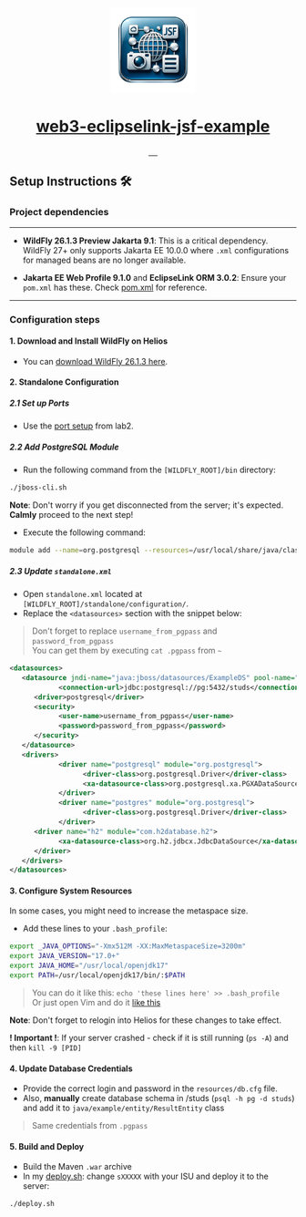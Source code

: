 <!-- Here is the main logo and name of your project -->

<p align="center">
  <a href="resources/MVC.png">
    <picture>
      <img src="resources/logo.png" height="150">
    </picture>
    <h1 align="center">web3-eclipselink-jsf-example</h1>
  </a>
</p>

<!-- Here are some cool labels for your project, delete those, that you don't need -->

<p align="center">
   <a aria-label="WildFly Version" href="https://www.wildfly.org/">
      <img alt="" src="https://img.shields.io/badge/WildFly-26.13-50FA7B?style=for-the-badge&labelColor=000000&color=50FA7B">
   </a>
   <a aria-label="Java Version" href="https://www.oracle.com/java/technologies/javase-jdk17-downloads.html">
      <img alt="" src="https://img.shields.io/badge/Java-17-FFD300?style=for-the-badge&labelColor=000000&color=FFD300">
   </a>
   <a aria-label="JetBrains Runtime Version" href="https://www.jetbrains.com/">
      <img alt="" src="https://img.shields.io/badge/JetBrains_Runtime-17.0.8-00CCFF?style=for-the-badge&labelColor=000000&color=00CCFF">
   </a>
   <a aria-label="Maven Project" href="https://maven.apache.org/">
      <img alt="" src="https://img.shields.io/badge/Maven-Project-FF69B4?style=for-the-badge&labelColor=000000&color=FF69B4">
   </a>
   <!-- New Badge for JavaServer Faces Framework -->
   <a aria-label="JavaServer Faces Framework" href="https://www.oracle.com/java/technologies/javaserverfaces.html">
      <img alt="" src="https://img.shields.io/badge/JSF-Framework-orange?style=for-the-badge&logo=java&labelColor=000000&color=orange">
   </a>
</p>

## Setup Instructions 🛠️

### Project dependencies

---

- **WildFly 26.1.3 Preview Jakarta 9.1**: This is a critical dependency. WildFly 27+ only supports Jakarta EE 10.0.0 where `.xml` configurations for managed beans are no longer available.

- **Jakarta EE Web Profile 9.1.0** and **EclipseLink ORM 3.0.2**: Ensure your `pom.xml` has these. Check [pom.xml](./pom.xml) for reference.

---

### Configuration steps

#### 1. Download and Install WildFly on Helios

- You can [download WildFly 26.1.3 here](https://github.com/wildfly/wildfly/releases/download/26.1.3.Final/wildfly-preview-26.1.3.Final.zip).

#### 2. Standalone Configuration

##### 2.1 Set up Ports

- Use the [port setup](https://github.com/worthant/MVC-GeoValidator#how-to-deploy-your-lab-on-helios-to-make-it-work) from lab2.

##### 2.2 Add PostgreSQL Module

- Run the following command from the `[WILDFLY_ROOT]/bin` directory:

```bash
./jboss-cli.sh
```

**Note**: Don't worry if you get disconnected from the server; it's expected. **Calmly** proceed to the next step!

- Execute the following command:

```bash
module add --name=org.postgresql --resources=/usr/local/share/java/classes/postgresql.jar --dependencies=javax.api,javax.transaction.api
```

##### 2.3 Update `standalone.xml`

- Open `standalone.xml` located at `[WILDFLY_ROOT]/standalone/configuration/`.
- Replace the `<datasources>` section with the snippet below:

> Don't forget to replace `username_from_pgpass` and `password_from_pgpass`  
> You can get them by executing `cat .pgpass` from `~`

```xml
<datasources>
   <datasource jndi-name="java:jboss/datasources/ExampleDS" pool-name="ExampleDS" enabled="true" use-java-context="true" statistics-enabled="${wildfly.datasources.statistics-enabled:${wildfly.statistics-enabled:false}}">
            <connection-url>jdbc:postgresql://pg:5432/studs</connection-url>
      <driver>postgresql</driver>
      <security>
            <user-name>username_from_pgpass</user-name>
            <password>password_from_pgpass</password>
      </security>
   </datasource>
   <drivers>
            <driver name="postgresql" module="org.postgresql">
                  <driver-class>org.postgresql.Driver</driver-class>
                  <xa-datasource-class>org.postgresql.xa.PGXADataSource</xa-datasource-class>
            </driver>
            <driver name="postgres" module="org.postgresql">
                  <driver-class>org.postgresql.Driver</driver-class>
            </driver>
      <driver name="h2" module="com.h2database.h2">
            <xa-datasource-class>org.h2.jdbcx.JdbcDataSource</xa-datasource-class>
      </driver>
   </drivers>
</datasources>
```

#### 3. Configure System Resources

In some cases, you might need to increase the metaspace size.

- Add these lines to your `.bash_profile`:

```bash
export _JAVA_OPTIONS="-Xmx512M -XX:MaxMetaspaceSize=3200m"
export JAVA_VERSION="17.0+"
export JAVA_HOME="/usr/local/openjdk17"
export PATH=/usr/local/openjdk17/bin/:$PATH
```

> You can do it like this: `echo 'these lines here' >> .bash_profile`  
> Or just open Vim and do it [like this](https://linuxize.com/post/how-to-copy-cut-paste-in-vim/)

**Note**: Don't forget to relogin into Helios for these changes to take effect.  

**! Important !**: If your server crashed - check if it is still running (`ps -A`) and then `kill -9 [PID]`

#### 4. Update Database Credentials

- Provide the correct login and password in the `resources/db.cfg` file.
- Also, **manually** create database schema in /studs (`psql -h pg -d studs`) and add it to `java/example/entity/ResultEntity` class

> Same credentials from `.pgpass`

#### 5. Build and Deploy

- Build the Maven `.war` archive
- In my [deploy.sh](./deploy.sh): change `sXXXXX` with your ISU and deploy it to the server:

```bash
./deploy.sh
```
